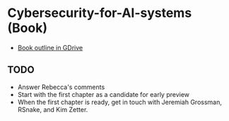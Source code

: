 # Cybersecurity-for-AI-systems (Book)

* [Book outline in GDrive](https://docs.google.com/document/d/18TCyOvssFIcahBG3jy9P0EYQEcNG2g4UU2UfALWlIX0/edit?tab=t.0)

## TODO
* Answer Rebecca's comments
* Start with the first chapter as a candidate for early preview
* When the first chapter is ready, get in touch with Jeremiah Grossman, RSnake, and Kim Zetter.